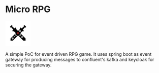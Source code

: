 # Micro RPG

<img src="docs/img/MICRO.png" alt="description" width="80"/>  

A simple PoC for event driven RPG game. It uses spring boot as event gateway for producing messages to confluent's kafka and keycloak for securing the gateway.